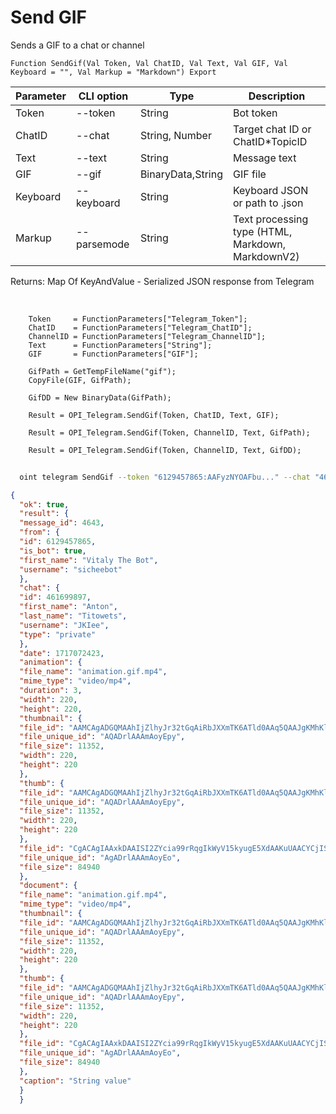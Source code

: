 ﻿---
sidebar_position: 6
---

# Send GIF
 Sends a GIF to a chat or channel



`Function SendGif(Val Token, Val ChatID, Val Text, Val GIF, Val Keyboard = "", Val Markup = "Markdown") Export`

  | Parameter | CLI option | Type | Description |
  |-|-|-|-|
  | Token | --token | String | Bot token |
  | ChatID | --chat | String, Number | Target chat ID or ChatID*TopicID |
  | Text | --text | String | Message text |
  | GIF | --gif | BinaryData,String | GIF file |
  | Keyboard | --keyboard | String | Keyboard JSON or path to .json |
  | Markup | --parsemode | String | Text processing type (HTML, Markdown, MarkdownV2) |

  
  Returns:  Map Of KeyAndValue - Serialized JSON response from Telegram

<br/>




```bsl title="Code example"
    Token     = FunctionParameters["Telegram_Token"];
    ChatID    = FunctionParameters["Telegram_ChatID"];
    ChannelID = FunctionParameters["Telegram_ChannelID"];
    Text      = FunctionParameters["String"];
    GIF       = FunctionParameters["GIF"];

    GifPath = GetTempFileName("gif");
    CopyFile(GIF, GifPath);

    GifDD = New BinaryData(GifPath);

    Result = OPI_Telegram.SendGif(Token, ChatID, Text, GIF);

    Result = OPI_Telegram.SendGif(Token, ChannelID, Text, GifPath);

    Result = OPI_Telegram.SendGif(Token, ChannelID, Text, GifDD);
```



```sh title="CLI command example"
    
  oint telegram SendGif --token "6129457865:AAFyzNYOAFbu..." --chat "461699897" --text "String value" --gif "https://openintegrations.dev/test_data/animation.gif" --keyboard %keyboard% --parsemode %parsemode%

```

```json title="Result"
{
  "ok": true,
  "result": {
  "message_id": 4643,
  "from": {
  "id": 6129457865,
  "is_bot": true,
  "first_name": "Vitaly The Bot",
  "username": "sicheebot"
  },
  "chat": {
  "id": 461699897,
  "first_name": "Anton",
  "last_name": "Titowets",
  "username": "JKIee",
  "type": "private"
  },
  "date": 1717072423,
  "animation": {
  "file_name": "animation.gif.mp4",
  "mime_type": "video/mp4",
  "duration": 3,
  "width": 220,
  "height": 220,
  "thumbnail": {
  "file_id": "AAMCAgADGQMAAhIjZlhyJr32tGqAiRbJXXmTK6ATld0AAq5QAAJgKMhKlmRvtTyqyUgBAAdtAAM1BA",
  "file_unique_id": "AQADrlAAAmAoyEpy",
  "file_size": 11352,
  "width": 220,
  "height": 220
  },
  "thumb": {
  "file_id": "AAMCAgADGQMAAhIjZlhyJr32tGqAiRbJXXmTK6ATld0AAq5QAAJgKMhKlmRvtTyqyUgBAAdtAAM1BA",
  "file_unique_id": "AQADrlAAAmAoyEpy",
  "file_size": 11352,
  "width": 220,
  "height": 220
  },
  "file_id": "CgACAgIAAxkDAAISI2ZYcia99rRqgIkWyV15kyugE5XdAAKuUAACYCjISpZkb7U8qslINQQ",
  "file_unique_id": "AgADrlAAAmAoyEo",
  "file_size": 84940
  },
  "document": {
  "file_name": "animation.gif.mp4",
  "mime_type": "video/mp4",
  "thumbnail": {
  "file_id": "AAMCAgADGQMAAhIjZlhyJr32tGqAiRbJXXmTK6ATld0AAq5QAAJgKMhKlmRvtTyqyUgBAAdtAAM1BA",
  "file_unique_id": "AQADrlAAAmAoyEpy",
  "file_size": 11352,
  "width": 220,
  "height": 220
  },
  "thumb": {
  "file_id": "AAMCAgADGQMAAhIjZlhyJr32tGqAiRbJXXmTK6ATld0AAq5QAAJgKMhKlmRvtTyqyUgBAAdtAAM1BA",
  "file_unique_id": "AQADrlAAAmAoyEpy",
  "file_size": 11352,
  "width": 220,
  "height": 220
  },
  "file_id": "CgACAgIAAxkDAAISI2ZYcia99rRqgIkWyV15kyugE5XdAAKuUAACYCjISpZkb7U8qslINQQ",
  "file_unique_id": "AgADrlAAAmAoyEo",
  "file_size": 84940
  },
  "caption": "String value"
  }
  }
```
